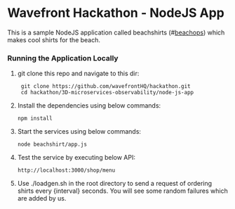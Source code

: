 # Wavefront Hackathon - NodeJS App

This is a sample NodeJS application called beachshirts (#[beachops](https://medium.com/@matthewzeier/thoughts-from-an-operations-wrangler-how-we-use-alerts-to-monitor-wavefront-71329c5e57a8)) which makes cool shirts for the beach.

### Running the Application Locally
1. git clone this repo and navigate to this dir:

    ```
     git clone https://github.com/wavefrontHQ/hackathon.git 
     cd hackathon/3D-microservices-observability/node-js-app
    ```

2. Install the dependencies using below commands:
    ```
    npm install
    ```

3. Start the services using below commands:
    ```
    node beachshirt/app.js
    ```

4. Test the service by executing below API:
    ```
    http://localhost:3000/shop/menu
    ```
5. Use ./loadgen.sh in the root directory to send a request of ordering shirts every {interval} seconds. You will see some random failures which are added by us.
